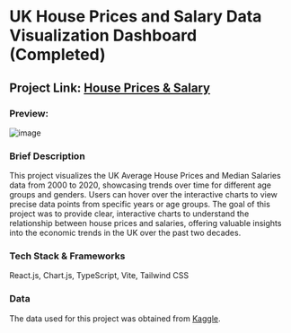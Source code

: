 # UK House Prices and Salary Data Visualization Dashboard (Completed)
## Project Link: [House Prices & Salary](https://amandipd.github.io/UK-House-Prices-and-Salary-Data-Visualization/)
### Preview:
![image](https://github.com/user-attachments/assets/9b828e3c-3da0-435b-964c-04f86a19bf15)

### Brief Description
This project visualizes the UK Average House Prices and Median Salaries data from 2000 to 2020, showcasing trends over time for different age groups and genders. Users can hover over the interactive charts to view precise data points from specific years or age groups.
The goal of this project was to provide clear, interactive charts to understand the relationship between house prices and salaries, offering valuable insights into the economic trends in the UK over the past two decades.

### Tech Stack & Frameworks
React.js, Chart.js, TypeScript, Vite, Tailwind CSS

### Data
The data used for this project was obtained from [Kaggle](https://www.kaggle.com/datasets/samuelcortinhas/uk-median-house-prices-and-salary-19752020/data).
